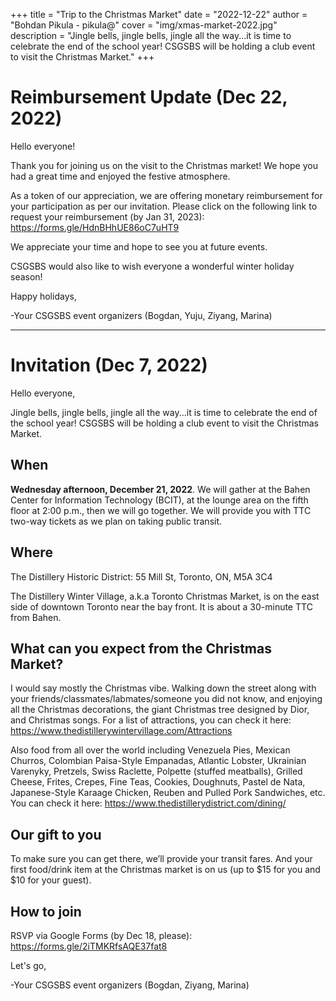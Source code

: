 +++
title = "Trip to the Christmas Market"
date = "2022-12-22"
author = "Bohdan Pikula - pikula@"
cover = "img/xmas-market-2022.jpg"
description = "Jingle bells, jingle bells, jingle all the way...it is time to celebrate the end of the school year! CSGSBS will be holding a club event to visit the Christmas Market."
+++

# Reimbursement Update (Dec 22, 2022)

Hello everyone!

Thank you for joining us on the visit to the Christmas market! We hope you had a great time and enjoyed the festive atmosphere.

As a token of our appreciation, we are offering monetary reimbursement for your participation as per our invitation. Please click on the following link to request your reimbursement (by Jan 31, 2023): https://forms.gle/HdnBHhUE86oC7uHT9

We appreciate your time and hope to see you at future events.

CSGSBS would also like to wish everyone a wonderful winter holiday season!

Happy holidays,

-Your CSGSBS event organizers (Bogdan, Yuju, Ziyang, Marina)

---

# Invitation (Dec 7, 2022)

Hello everyone,

Jingle bells, jingle bells, jingle all the way...it is time to celebrate the end of the school year! CSGSBS will be holding a club event to visit the Christmas Market.

## When

**Wednesday afternoon, December 21, 2022**. We will gather at the Bahen Center for Information Technology (BCIT), at the lounge area on the fifth floor at 2:00 p.m., then we will go together. We will provide you with TTC two-way tickets as we plan on taking public transit.

## Where

The Distillery Historic District: 55 Mill St, Toronto, ON, M5A 3C4

The Distillery Winter Village, a.k.a Toronto Christmas Market, is on the east side of downtown Toronto near the bay front. It is about a 30-minute TTC from Bahen.

## What can you expect from the Christmas Market?

I would say mostly the Christmas vibe. Walking down the street along with your friends/classmates/labmates/someone you did not know, and enjoying all the Christmas decorations, the giant Christmas tree designed by Dior, and Christmas songs. For a list of attractions, you can check it here: https://www.thedistillerywintervillage.com/Attractions

Also food from all over the world including Venezuela Pies, Mexican Churros, Colombian Paisa-Style Empanadas, Atlantic Lobster, Ukrainian Varenyky, Pretzels, Swiss Raclette, Polpette (stuffed meatballs), Grilled Cheese, Frites, Crepes, Fine Teas, Cookies, Doughnuts, Pastel de Nata, Japanese-Style Karaage Chicken, Reuben and Pulled Pork Sandwiches, etc. You can check it here: https://www.thedistillerydistrict.com/dining/

## Our gift to you

To make sure you can get there, we’ll provide your transit fares. And your first food/drink item at the Christmas market is on us (up to $15 for you and $10 for your guest).

## How to join

RSVP via Google Forms (by Dec 18, please): https://forms.gle/2iTMKRfsAQE37fat8

Let's go,

-Your CSGSBS event organizers (Bogdan, Ziyang, Marina)
